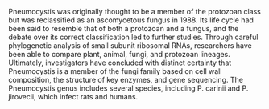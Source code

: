 Pneumocystis was originally thought to be a member of the protozoan class but was reclassified as an ascomycetous fungus in 1988. Its life cycle had been said to resemble that of both a protozoan and a fungus, and the debate over its correct classification led to further studies. Through careful phylogenetic analysis of small subunit ribosomal RNAs, researchers have been able to compare plant, animal, fungi, and protozoan lineages. Ultimately, investigators have concluded with distinct certainty that Pneumocystis is a member of the fungi family based on cell wall composition, the structure of key enzymes, and gene sequencing. The Pneumocystis genus includes several species, including P. carinii and P. jirovecii, which infect rats and humans.